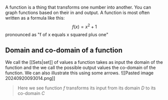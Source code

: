 A function is a thing that transforms one number into another. You can graph functions based on their in and output.
A function is most often written as a formula like this: 
$$f(x) = x^2 + 1$$
pronounced as "f of x equals x squared plus one"
## Domain and co-domain of a function
We call the [[Sets|set]] of values a function takes as input the domain of the function and the we call the possible output values the co-domain of the function. We can also illustrate this using some arrows.
![[Pasted image 20240920093014.png]]
> Here we see function $f$ transforms its input from its domain $D$ to its co-domain $C$